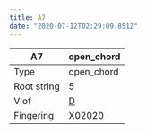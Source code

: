 ```yaml
---
title: A7
date: "2020-07-12T02:29:09.851Z"
---
```


|A7|open_chord|
|---|---|
|Type|open_chord|
|Root string|5|
|V of|[D](../open_chord-d)|
|Fingering|X02020|

